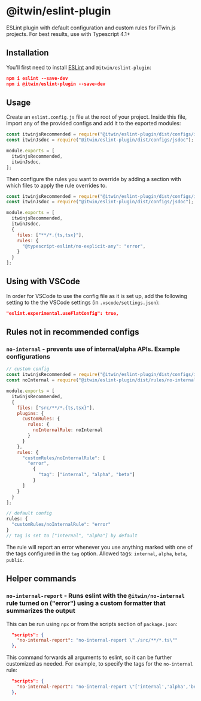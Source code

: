# @itwin/eslint-plugin

ESLint plugin with default configuration and custom rules for iTwin.js projects. For best results, use with Typescript 4.1+

## Installation

You'll first need to install [ESLint](http://eslint.org) and `@itwin/eslint-plugin`:

```json
npm i eslint --save-dev
npm i @itwin/eslint-plugin --save-dev
```

## Usage

Create an `eslint.config.js` file at the root of your project. Inside this file, import any of the provided configs and add it to the exported modules:

```javascript
const itwinjsRecommended = require("@itwin/eslint-plugin/dist/configs/itwinjs-recommended");
const itwinJsdoc = require("@itwin/eslint-plugin/dist/configs/jsdoc");

module.exports = [
  itwinjsRecommended,
  itwinJsdoc,
];
```

Then configure the rules you want to override by adding a section with which files to apply the rule overrides to.

```javascript
const itwinjsRecommended = require("@itwin/eslint-plugin/dist/configs/itwinjs-recommended");
const itwinJsdoc = require("@itwin/eslint-plugin/dist/configs/jsdoc");

module.exports = [
  itwinjsRecommended,
  itwinJsdoc,
  {
    files: ["**/*.{ts,tsx}"],
    rules: {
      "@typescript-eslint/no-explicit-any": "error",
    }
  }
];
```

## Using with VSCode

In order for VSCode to use the config file as it is set up, add the following setting to the the VSCode settings (in `.vscode/settings.json`):

```json
"eslint.experimental.useFlatConfig": true,
```

## Rules not in recommended configs

### `no-internal` - prevents use of internal/alpha APIs. Example configurations

```javascript
// custom config
const itwinjsRecommended = require("@itwin/eslint-plugin/dist/configs/itwinjs-recommended");
const noInternal = require("@itwin/eslint-plugin/dist/rules/no-internal");

module.exports = [
  itwinjsRecommended,
  {
    files: ["src/**/*.{ts,tsx}"],
    plugins: {
      customRules: {
        rules: {
          noInternalRule: noInternal
        }
      }
    },
    rules: {
      "customRules/noInternalRule": [
        "error",
          {
            "tag": ["internal", "alpha", "beta"]
          }
      ]
    }
  }
];
```

```javascript
// default config
rules: {
  "customRules/noInternalRule": "error"
}
// tag is set to ["internal", "alpha"] by default
```

The rule will report an error whenever you use anything marked with one of the tags configured in the `tag` option.
Allowed tags: `internal`, `alpha`, `beta`, `public`.

## Helper commands

### `no-internal-report` - Runs eslint with the `@itwin/no-internal` rule turned on ("error") using a custom formatter that summarizes the output

This can be run using `npx` or from the scripts section of `package.json`:

```json
  "scripts": {
    "no-internal-report": "no-internal-report \"./src/**/*.ts\""
  },

```

This command forwards all arguments to eslint, so it can be further customized as needed. For example, to specify the tags for the `no-internal` rule:

```json
  "scripts": {
    "no-internal-report": "no-internal-report \"['internal','alpha','beta']\" \"src/**/*.ts\""
  },

```
